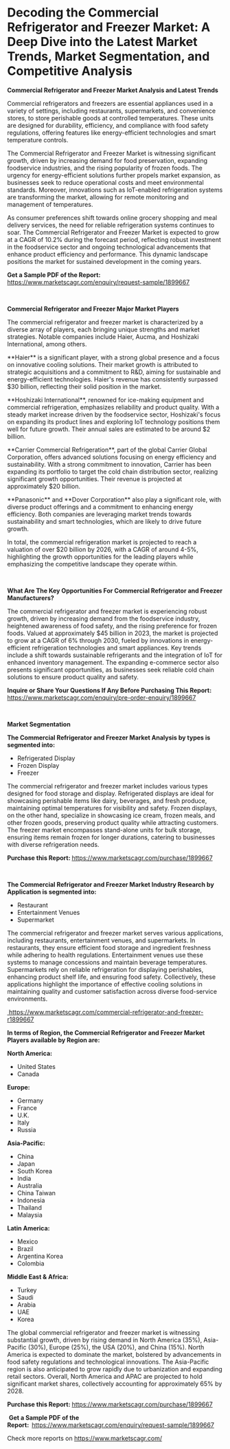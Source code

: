 <p><h1>Decoding the Commercial Refrigerator and Freezer Market: A Deep Dive into the Latest Market Trends, Market Segmentation, and Competitive Analysis</h1></p><p><strong>Commercial Refrigerator and Freezer Market Analysis and Latest Trends</strong></p>
<p><p>Commercial refrigerators and freezers are essential appliances used in a variety of settings, including restaurants, supermarkets, and convenience stores, to store perishable goods at controlled temperatures. These units are designed for durability, efficiency, and compliance with food safety regulations, offering features like energy-efficient technologies and smart temperature controls.</p><p>The Commercial Refrigerator and Freezer Market is witnessing significant growth, driven by increasing demand for food preservation, expanding foodservice industries, and the rising popularity of frozen foods. The urgency for energy-efficient solutions further propels market expansion, as businesses seek to reduce operational costs and meet environmental standards. Moreover, innovations such as IoT-enabled refrigeration systems are transforming the market, allowing for remote monitoring and management of temperatures.</p><p>As consumer preferences shift towards online grocery shopping and meal delivery services, the need for reliable refrigeration systems continues to soar. The Commercial Refrigerator and Freezer Market is expected to grow at a CAGR of 10.2% during the forecast period, reflecting robust investment in the foodservice sector and ongoing technological advancements that enhance product efficiency and performance. This dynamic landscape positions the market for sustained development in the coming years.</p></p>
<p><strong>Get a Sample PDF of the Report:&nbsp;</strong> <a href="https://www.marketscagr.com/enquiry/request-sample/1899667?utm_campaign=2326&utm_medium=2&utm_source=Github&utm_content=ia&utm_term=20022025&utm_id=commercial-refrigerator-and-freezer">https://www.marketscagr.com/enquiry/request-sample/1899667</a></p>
<p>&nbsp;</p>
<p><strong>Commercial Refrigerator and Freezer Major Market Players</strong></p>
<p><p>The commercial refrigerator and freezer market is characterized by a diverse array of players, each bringing unique strengths and market strategies. Notable companies include Haier, Aucma, and Hoshizaki International, among others.</p><p>**Haier** is a significant player, with a strong global presence and a focus on innovative cooling solutions. Their market growth is attributed to strategic acquisitions and a commitment to R&D, aiming for sustainable and energy-efficient technologies. Haier's revenue has consistently surpassed $30 billion, reflecting their solid position in the market.</p><p>**Hoshizaki International**, renowned for ice-making equipment and commercial refrigeration, emphasizes reliability and product quality. With a steady market increase driven by the foodservice sector, Hoshizaki's focus on expanding its product lines and exploring IoT technology positions them well for future growth. Their annual sales are estimated to be around $2 billion.</p><p>**Carrier Commercial Refrigeration**, part of the global Carrier Global Corporation, offers advanced solutions focusing on energy efficiency and sustainability. With a strong commitment to innovation, Carrier has been expanding its portfolio to target the cold chain distribution sector, realizing significant growth opportunities. Their revenue is projected at approximately $20 billion.</p><p>**Panasonic** and **Dover Corporation** also play a significant role, with diverse product offerings and a commitment to enhancing energy efficiency. Both companies are leveraging market trends towards sustainability and smart technologies, which are likely to drive future growth.</p><p>In total, the commercial refrigeration market is projected to reach a valuation of over $20 billion by 2026, with a CAGR of around 4-5%, highlighting the growth opportunities for the leading players while emphasizing the competitive landscape they operate within.</p></p>
<p>&nbsp;</p>
<p><strong>What Are The Key Opportunities For Commercial Refrigerator and Freezer Manufacturers?</strong></p>
<p><p>The commercial refrigerator and freezer market is experiencing robust growth, driven by increasing demand from the foodservice industry, heightened awareness of food safety, and the rising preference for frozen foods. Valued at approximately $45 billion in 2023, the market is projected to grow at a CAGR of 6% through 2030, fueled by innovations in energy-efficient refrigeration technologies and smart appliances. Key trends include a shift towards sustainable refrigerants and the integration of IoT for enhanced inventory management. The expanding e-commerce sector also presents significant opportunities, as businesses seek reliable cold chain solutions to ensure product quality and safety.</p></p>
<p><strong>Inquire or Share Your Questions If Any Before Purchasing This Report:</strong> <a href="https://www.marketscagr.com/enquiry/pre-order-enquiry/1899667?utm_campaign=2326&utm_medium=2&utm_source=Github&utm_content=ia&utm_term=20022025&utm_id=commercial-refrigerator-and-freezer">https://www.marketscagr.com/enquiry/pre-order-enquiry/1899667</a></p>
<p>&nbsp;</p>
<p><strong>Market Segmentation</strong></p>
<p><strong>The Commercial Refrigerator and Freezer Market Analysis by types is segmented into:</strong></p>
<p><ul><li>Refrigerated Display</li><li>Frozen Display</li><li>Freezer</li></ul></p>
<p><p>The commercial refrigerator and freezer market includes various types designed for food storage and display. Refrigerated displays are ideal for showcasing perishable items like dairy, beverages, and fresh produce, maintaining optimal temperatures for visibility and safety. Frozen displays, on the other hand, specialize in showcasing ice cream, frozen meals, and other frozen goods, preserving product quality while attracting customers. The freezer market encompasses stand-alone units for bulk storage, ensuring items remain frozen for longer durations, catering to businesses with diverse refrigeration needs.</p></p>
<p><strong>Purchase this Report:&nbsp;</strong><a href="https://www.marketscagr.com/purchase/1899667?utm_campaign=2326&utm_medium=2&utm_source=Github&utm_content=ia&utm_term=20022025&utm_id=commercial-refrigerator-and-freezer">https://www.marketscagr.com/purchase/1899667</a></p>
<p>&nbsp;</p>
<p><strong>The Commercial Refrigerator and Freezer Market Industry Research by Application is segmented into:</strong></p>
<p><ul><li>Restaurant</li><li>Entertainment Venues</li><li>Supermarket</li></ul></p>
<p><p>The commercial refrigerator and freezer market serves various applications, including restaurants, entertainment venues, and supermarkets. In restaurants, they ensure efficient food storage and ingredient freshness while adhering to health regulations. Entertainment venues use these systems to manage concessions and maintain beverage temperatures. Supermarkets rely on reliable refrigeration for displaying perishables, enhancing product shelf life, and ensuring food safety. Collectively, these applications highlight the importance of effective cooling solutions in maintaining quality and customer satisfaction across diverse food-service environments.</p></p>
<p><a href="https://www.marketscagr.com/commercial-refrigerator-and-freezer-r1899667?utm_campaign=2326&utm_medium=2&utm_source=Github&utm_content=ia&utm_term=20022025&utm_id=commercial-refrigerator-and-freezer">&nbsp;https://www.marketscagr.com/commercial-refrigerator-and-freezer-r1899667</a></p>
<p><strong>In terms of Region, the Commercial Refrigerator and Freezer Market Players available by Region are:</strong></p>
<p>
    <p> <strong> North America: </strong>
        <ul>
            <li>United States</li>
            <li>Canada</li>
        </ul>
        </p> 
    <p> <strong> Europe: </strong>
        <ul>
            <li>Germany</li>
            <li>France</li>
            <li>U.K.</li>
            <li>Italy</li>
            <li>Russia</li>
        </ul>
        </p> 
    <p> <strong> Asia-Pacific: </strong>
        <ul>
            <li>China</li>
            <li>Japan</li>
            <li>South Korea</li>
            <li>India</li>
            <li>Australia</li>
            <li>China Taiwan</li>
            <li>Indonesia</li>
            <li>Thailand</li>
            <li>Malaysia</li>
        </ul>
        </p> 
    <p> <strong> Latin America: </strong>
        <ul>
            <li>Mexico</li>
            <li>Brazil</li>
            <li>Argentina Korea</li>
            <li>Colombia</li>
        </ul>
        </p> 
    <p> <strong> Middle East & Africa: </strong>
        <ul>
            <li>Turkey</li>
            <li>Saudi</li>
            <li>Arabia</li>
            <li>UAE</li>
            <li>Korea</li>
        </ul>
    </p>
    </p>
<p><p>The global commercial refrigerator and freezer market is witnessing substantial growth, driven by rising demand in North America (35%), Asia-Pacific (30%), Europe (25%), the USA (20%), and China (15%). North America is expected to dominate the market, bolstered by advancements in food safety regulations and technological innovations. The Asia-Pacific region is also anticipated to grow rapidly due to urbanization and expanding retail sectors. Overall, North America and APAC are projected to hold significant market shares, collectively accounting for approximately 65% by 2028.</p></p>
<p><strong>Purchase this Report: </strong><a href="https://www.marketscagr.com/purchase/1899667?utm_campaign=2326&utm_medium=2&utm_source=Github&utm_content=ia&utm_term=20022025&utm_id=commercial-refrigerator-and-freezer">https://www.marketscagr.com/purchase/1899667</a></p>
<p>&nbsp;<strong>Get a Sample PDF of the Report:&nbsp;&nbsp;</strong><a href="https://www.marketscagr.com/enquiry/request-sample/1899667?utm_campaign=2326&utm_medium=2&utm_source=Github&utm_content=ia&utm_term=20022025&utm_id=commercial-refrigerator-and-freezer">https://www.marketscagr.com/enquiry/request-sample/1899667</a></p>
<p><strong></strong></p>
<p>Check more reports on <a href="https://www.marketscagr.com/?utm_campaign=2326&utm_medium=2&utm_source=Github&utm_content=ia&utm_term=20022025&utm_id=commercial-refrigerator-and-freezer">https://www.marketscagr.com/</a></p>